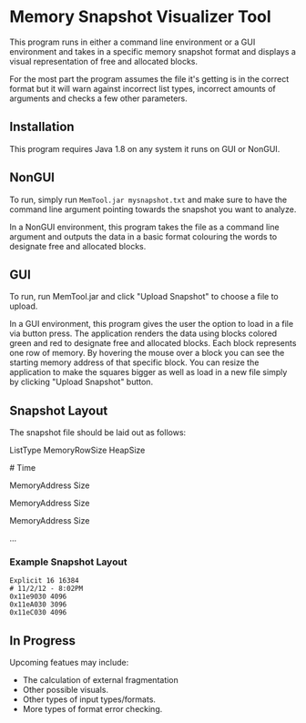 # Memory Snapshot Visualizer Tool

This program runs in either a command line environment or a GUI environment and takes in a specific memory snapshot format and displays a visual representation of free and allocated blocks.

For the most part the program assumes the file it's getting is in the correct format but it will warn against incorrect list types, incorrect amounts of arguments and checks a few other parameters.

## Installation

This program requires Java 1.8 on any system it runs on GUI or NonGUI.

## NonGUI

To run, simply run ```MemTool.jar mysnapshot.txt``` and make sure to have the command line argument pointing towards the snapshot you want to analyze.

In a NonGUI environment, this program takes the file as a command line argument and outputs the data in a basic format colouring the words to designate free and allocated blocks.

## GUI

To run, run MemTool.jar and click "Upload Snapshot" to choose a file to upload.

In a GUI environment, this program gives the user the option to load in a file via button press. The application renders the data using blocks colored green and red to designate free and allocated blocks. Each block represents one row of memory. By hovering the mouse over a block you can see the starting memory address of that specific block. You can resize the application to make the squares bigger as well as load in a new file simply by clicking "Upload Snapshot" button.

## Snapshot Layout

The snapshot file should be laid out as follows:

ListType MemoryRowSize HeapSize

\# Time

MemoryAddress Size

MemoryAddress Size

MemoryAddress Size

...

### Example Snapshot Layout

```
Explicit 16 16384
# 11/2/12 - 8:02PM
0x11e9030 4096
0x11eA030 3096
0x11eC030 4096
```
## In Progress

Upcoming featues may include:
* The calculation of external fragmentation
* Other possible visuals.
* Other types of input types/formats.
* More types of format error checking.

